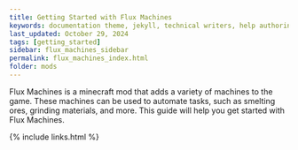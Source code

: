 ```yaml
---
title: Getting Started with Flux Machines
keywords: documentation theme, jekyll, technical writers, help authoring tools, hat replacements
last_updated: October 29, 2024
tags: [getting_started]
sidebar: flux_machines_sidebar
permalink: flux_machines_index.html
folder: mods
---
```


Flux Machines is a minecraft mod that adds a variety of machines to the game. These machines can be used to automate tasks, such as smelting ores, grinding materials, and more. This guide will help you get started with Flux Machines.

{% include links.html %}
